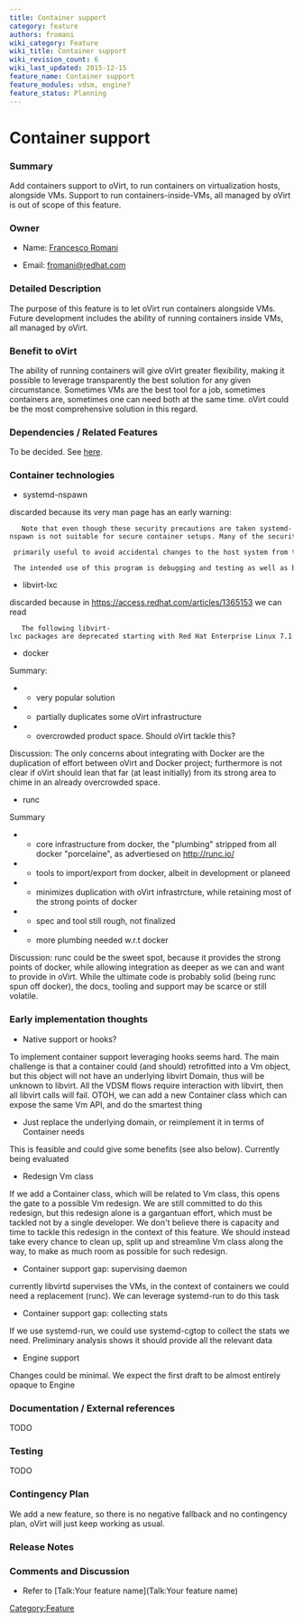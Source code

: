 ```yaml
---
title: Container support
category: feature
authors: fromani
wiki_category: Feature
wiki_title: Container support
wiki_revision_count: 6
wiki_last_updated: 2015-12-15
feature_name: Container support
feature_modules: vdsm, engine?
feature_status: Planning
---
```


# Container support

### Summary

Add containers support to oVirt, to run containers on virtualization hosts, alongside VMs. Support to run containers-inside-VMs, all managed by oVirt is out of scope of this feature.

### Owner

*   Name: [ Francesco Romani](User:fromani)

<!-- -->

*   Email: <fromani@redhat.com>

### Detailed Description

The purpose of this feature is to let oVirt run containers alongside VMs. Future development includes the ability of running containers inside VMs, all managed by oVirt.

### Benefit to oVirt

The ability of running containers will give oVirt greater flexibility, making it possible to leverage transparently the best solution for any given circumstance. Sometimes VMs are the best tool for a job, sometimes containers are, sometimes one can need both at the same time. oVirt could be the most comprehensive solution in this regard.

### Dependencies / Related Features

To be decided. See [here](Container_support#Container_technologies).

### Container technologies

*   systemd-nspawn

discarded because its very man page has an early warning:

       Note that even though these security precautions are taken systemd-nspawn is not suitable for secure container setups. Many of the security features may be circumvented and are hence 
       primarily useful to avoid accidental changes to the host system from the container.
       The intended use of this program is debugging and testing as well as building of packages, distributions and software involved with boot and systems management.

*   libvirt-lxc

discarded because in <https://access.redhat.com/articles/1365153> we can read

       The following libvirt-lxc packages are deprecated starting with Red Hat Enterprise Linux 7.1:

*   docker

Summary:

*   + very popular solution
*   - partially duplicates some oVirt infrastructure
*   - overcrowded product space. Should oVirt tackle this?

Discussion: The only concerns about integrating with Docker are the duplication of effort between oVirt and Docker project; furthermore is not clear if oVirt should lean that far (at least initially) from its strong area to chime in an already overcrowded space.

*   runc

Summary

*   + core infrastructure from docker, the "plumbing" stripped from all docker "porcelaine", as advertiesed on <http://runc.io/>
*   + tools to import/export from docker, albeit in development or planeed
*   + minimizes duplication with oVirt infrastrcture, while retaining most of the strong points of docker
*   - spec and tool still rough, not finalized
*   - more plumbing needed w.r.t docker

Discussion: runc could be the sweet spot, because it provides the strong points of docker, while allowing integration as deeper as we can and want to provide in oVirt. While the ultimate code is probably solid (being runc spun off docker), the docs, tooling and support may be scarce or still volatile.

### Early implementation thoughts

*   Native support or hooks?

To implement container support leveraging hooks seems hard. The main challenge is that a container could (and should) retrofitted into a Vm object, but this object will not have an underlying libvirt Domain, thus will be unknown to libvirt. All the VDSM flows require interaction with libvirt, then all libvirt calls will fail. OTOH, we can add a new Container class which can expose the same Vm API, and do the smartest thing

*   Just replace the underlying domain, or reimplement it in terms of Container needs

This is feasible and could give some benefits (see also below). Currently being evaluated

*   Redesign Vm class

If we add a Container class, which will be related to Vm class, this opens the gate to a possible Vm redesign. We are still committed to do this redesign, but this redesign alone is a gargantuan effort, which must be tackled not by a single developer. We don't believe there is capacity and time to tackle this redesign in the context of this feature. We should instead take every chance to clean up, split up and streamline Vm class along the way, to make as much room as possible for such redesign.

*   Container support gap: supervising daemon

currently libvirtd supervises the VMs, in the context of containers we could need a replacement (runc). We can leverage systemd-run to do this task

*   Container support gap: collecting stats

If we use systemd-run, we could use systemd-cgtop to collect the stats we need. Preliminary analysis shows it should provide all the relevant data

*   Engine support

Changes could be minimal. We expect the first draft to be almost entirely opaque to Engine

### Documentation / External references

TODO

### Testing

TODO

### Contingency Plan

We add a new feature, so there is no negative fallback and no contingency plan, oVirt will just keep working as usual.

### Release Notes

### Comments and Discussion

*   Refer to [Talk:Your feature name](Talk:Your feature name)

<Category:Feature>
